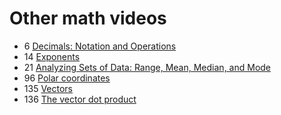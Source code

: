 # Other math videos

- 6 [Decimals: Notation and Operations](decimals-notation-operations)
- 14 [Exponents](exponents)
- 21 [Analyzing Sets of Data: Range, Mean, Median, and Mode](range-mean-median-mode)
- 96 [Polar coordinates](polar-coordinates)
- 135 [Vectors](vectors)
- 136 [The vector dot product](vector-dot-product)